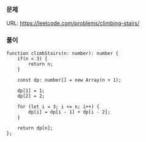 ### 문제
URL: https://leetcode.com/problems/climbing-stairs/

### 풀이
```
function climbStairs(n: number): number {
    if(n < 3) {
        return n;
    }

    const dp: number[] = new Array(n + 1);

    dp[1] = 1;
    dp[2] = 2;
    
    for (let i = 3; i <= n; i++) {
        dp[i] = dp[i - 1] + dp[i - 2];
    }

    return dp[n];
};
```
